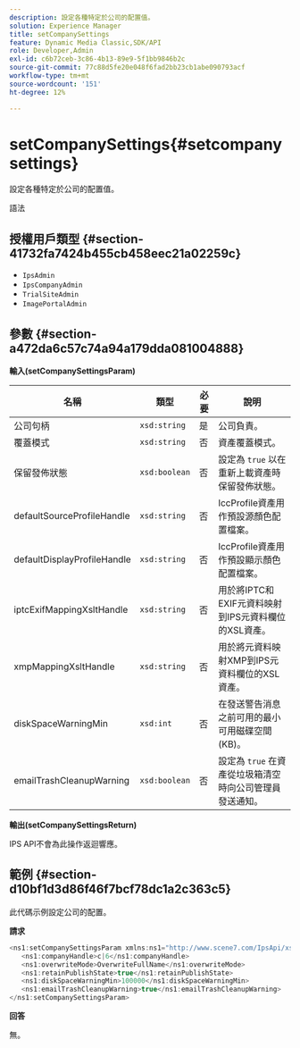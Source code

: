 ```yaml
---
description: 設定各種特定於公司的配置值。
solution: Experience Manager
title: setCompanySettings
feature: Dynamic Media Classic,SDK/API
role: Developer,Admin
exl-id: c6b72ceb-3c86-4b13-89e9-5f1bb9846b2c
source-git-commit: 77c88d5fe20e048f6fad2bb23cb1abe090793acf
workflow-type: tm+mt
source-wordcount: '151'
ht-degree: 12%

---
```


# setCompanySettings{#setcompanysettings}

設定各種特定於公司的配置值。

語法

## 授權用戶類型 {#section-41732fa7424b455cb458eec21a02259c}

* `IpsAdmin`
* `IpsCompanyAdmin`
* `TrialSiteAdmin`
* `ImagePortalAdmin`

## 參數 {#section-a472da6c57c74a94a179dda081004888}

**輸入(setCompanySettingsParam)**

| 名稱 | 類型 | 必要 | 說明 |
|---|---|---|---|
| 公司句柄 | `xsd:string` | 是 | 公司負責。 |
| 覆蓋模式 | `xsd:string` | 否 | 資產覆蓋模式。 |
| 保留發佈狀態 | `xsd:boolean` | 否 | 設定為 `true` 以在重新上載資產時保留發佈狀態。 |
| defaultSourceProfileHandle | `xsd:string` | 否 | IccProfile資產用作預設源顏色配置檔案。 |
| defaultDisplayProfileHandle | `xsd:string` | 否 | IccProfile資產用作預設顯示顏色配置檔案。 |
| iptcExifMappingXsltHandle | `xsd:string` | 否 | 用於將IPTC和EXIF元資料映射到IPS元資料欄位的XSL資產。 |
| xmpMappingXsltHandle | `xsd:string` | 否 | 用於將元資料映射XMP到IPS元資料欄位的XSL資產。 |
| diskSpaceWarningMin | `xsd:int` | 否 | 在發送警告消息之前可用的最小可用磁碟空間(KB)。 |
| emailTrashCleanupWarning | `xsd:boolean` | 否 | 設定為 `true` 在資產從垃圾箱清空時向公司管理員發送通知。 |

**輸出(setCompanySettingsReturn)**

IPS API不會為此操作返迴響應。

## 範例 {#section-d10bf1d3d86f46f7bcf78dc1a2c363c5}

此代碼示例設定公司的配置。

**請求**

```java
<ns1:setCompanySettingsParam xmlns:ns1="http://www.scene7.com/IpsApi/xsd/2008-01-15">
   <ns1:companyHandle>c|6</ns1:companyHandle>
   <ns1:overwriteMode>OverwriteFullName</ns1:overwriteMode>
   <ns1:retainPublishState>true</ns1:retainPublishState>
   <ns1:diskSpaceWarningMin>100000</ns1:diskSpaceWarningMin>
   <ns1:emailTrashCleanupWarning>true</ns1:emailTrashCleanupWarning>
</ns1:setCompanySettingsParam>
```

**回答**

無。
